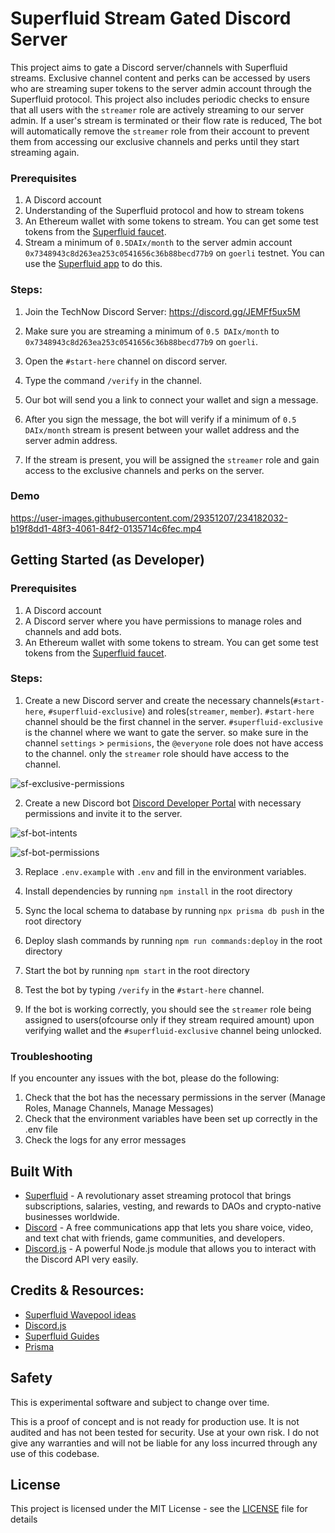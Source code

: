 # Superfluid Stream Gated Discord Server

This project aims to gate a Discord server/channels with Superfluid streams. Exclusive channel content and perks can be accessed by users who are streaming super tokens to the server admin account through the Superfluid protocol. This project also includes periodic checks to ensure that all users with the `streamer` role are actively streaming to our server admin. If a user's stream is terminated or their flow rate is reduced, The bot will automatically remove the `streamer` role from their account to prevent them from accessing our exclusive channels and perks until they start streaming again.

### Prerequisites

1. A Discord account
2. Understanding of the Superfluid protocol and how to stream tokens
3. An Ethereum wallet with some tokens to stream. You can get some test tokens from the [Superfluid faucet](https://app.superfluid.finance/).
4. Stream a minimum of `0.5DAIx/month` to the server admin account `0x7348943c8d263ea253c0541656c36b88becd77b9` on `goerli` testnet. You can use the [Superfluid app](https://app.superfluid.finance/) to do this.

### Steps:

1. Join the TechNow Discord Server: https://discord.gg/JEMFf5ux5M

2. Make sure you are streaming a minimum of `0.5 DAIx/month` to `0x7348943c8d263ea253c0541656c36b88becd77b9` on `goerli`.

3. Open the `#⁠start-here` channel on discord server.

4. Type the command `/verify` in the channel.

5. Our bot will send you a link to connect your wallet and sign a message.

6. After you sign the message, the bot will verify if a minimum of `0.5 DAIx/month` stream is present between your wallet address and the server admin address.

7. If the stream is present, you will be assigned the `streamer` role and gain access to the exclusive channels and perks on the server.

### Demo

https://user-images.githubusercontent.com/29351207/234182032-b19f8dd1-48f3-4061-84f2-0135714c6fec.mp4

## Getting Started (as Developer)

### Prerequisites

1. A Discord account
2. A Discord server where you have permissions to manage roles and channels and add bots.
3. An Ethereum wallet with some tokens to stream. You can get some test tokens from the [Superfluid faucet](https://app.superfluid.finance/).

### Steps:

1. Create a new Discord server and create the necessary channels(`#start-here`, `#superfluid-exclusive`) and roles(`streamer`, `member`). `#start-here` channel should be the first channel in the server. `#superfluid-exclusive` is the channel where we want to gate the server. so make sure in the channel `settings` > `permisions`, the `@everyone` role does not have access to the channel. only the `streamer` role should have access to the channel.

![sf-exclusive-permissions](https://user-images.githubusercontent.com/29351207/233772777-4ca61378-8406-4a09-b9a9-35f051fb284f.png)

2. Create a new Discord bot [Discord Developer Portal](https://discord.com/developers/applications) with necessary permissions and invite it to the server.

![sf-bot-intents](https://user-images.githubusercontent.com/29351207/233772853-9c023857-2fe8-4461-8916-d160b9cbb9fa.png)

![sf-bot-permissions](https://user-images.githubusercontent.com/29351207/233772866-b3376cdf-c27f-4e43-824e-c8a1f38af1cf.png)

3. Replace `.env.example` with `.env` and fill in the environment variables.

4. Install dependencies by running `npm install` in the root directory

5. Sync the local schema to database by running `npx prisma db push` in the root directory

6. Deploy slash commands by running `npm run commands:deploy` in the root directory

7. Start the bot by running `npm start` in the root directory

8. Test the bot by typing `/verify` in the `#start-here` channel.

9. If the bot is working correctly, you should see the `streamer` role being assigned to users(ofcourse only if they stream required amount) upon verifying wallet and the `#superfluid-exclusive` channel being unlocked.

### Troubleshooting

If you encounter any issues with the bot, please do the following:

1. Check that the bot has the necessary permissions in the server (Manage Roles, Manage Channels, Manage Messages)
2. Check that the environment variables have been set up correctly in the .env file
3. Check the logs for any error messages

## Built With

- [Superfluid](https://docs.superfluid.finance/) - A revolutionary asset streaming protocol that brings subscriptions, salaries, vesting, and rewards to DAOs and crypto-native businesses worldwide.
- [Discord](https://discord.com/) - A free communications app that lets you share voice, video, and text chat with friends, game communities, and developers.
- [Discord.js](https://discord.js.org/) - A powerful Node.js module that allows you to interact with the Discord API very easily.

## Credits & Resources:

- [Superfluid Wavepool ideas](https://superfluidhq.notion.site/Superfluid-Wave-Project-Ideas-7e8c792758004bd2ae452d1f9810cc58)
- [Discord.js](https://discordjs.guide/)
- [Superfluid Guides](https://docs.superfluid.finance/superfluid/resources/integration-guides)
- [Prisma](https://www.prisma.io/docs)

## Safety

This is experimental software and subject to change over time.

This is a proof of concept and is not ready for production use. It is not audited and has not been tested for security. Use at your own risk.
I do not give any warranties and will not be liable for any loss incurred through any use of this codebase.

## License

This project is licensed under the MIT License - see the [LICENSE](LICENSE) file for details
